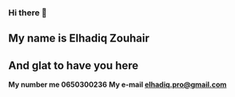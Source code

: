 ### Hi there 👋
## My name is Elhadiq Zouhair 
## And glat to have you here

**My number me 0650300236** 
**My e-mail elhadiq.pro@gmail.com**
